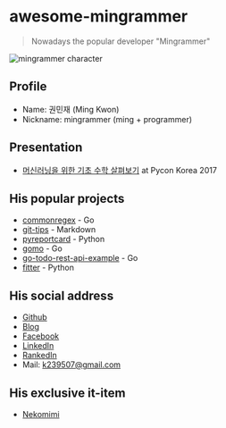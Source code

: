awesome-mingrammer
===

> Nowadays the popular developer "Mingrammer"

![mingrammer character](https://avatars0.githubusercontent.com/u/6178510?v=3&s=460)

Profile
---

- Name: 권민재 (Ming Kwon)
- Nickname: mingrammer (ming + programmer)

Presentation
---

- [머신러닝을 위한 기초 수학 살펴보기](https://www.pycon.kr/2017/program/176) at Pycon Korea 2017

His popular projects
---

- [commonregex](https://github.com/mingrammer/commonregex) - Go
- [git-tips](https://github.com/mingrammer/git-tips) - Markdown
- [pyreportcard](https://github.com/mingrammer/pyreportcard) - Python
- [gomo](https://github.com/mingrammer/gomo) - Go
- [go-todo-rest-api-example](https://github.com/mingrammer/go-todo-rest-api-example) - Go
- [fitter](https://github.com/mingrammer/fitter) - Python

His social address
---

- [Github](https://www.github.com/)
- [Blog](https://mingrammer.com/)
- [Facebook](https://www.facebook.com/mingrammer)
- [LinkedIn](https://www.linkedin.com/in/mingrammer)
- [RankedIn](http://rankedin.kr/user/mingrammer)
- Mail: k239507@gmail.com

His exclusive it-item
---

- [Nekomimi]()
